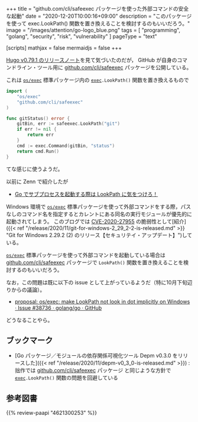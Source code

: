 +++
title = "github.com/cli/safeexec パッケージを使った外部コマンドの安全な起動"
date =  "2020-12-20T10:00:16+09:00"
description = "このパッケージを使って exec.LookPath() 関数を置き換えることを検討するのもいいだろう。"
image = "/images/attention/go-logo_blue.png"
tags = [ "programming", "golang", "security", "risk", "vulnerability" ]
pageType = "text"

[scripts]
  mathjax = false
  mermaidjs = false
+++

[Hugo v0.79.1 のリリースノート](https://github.com/gohugoio/hugo/releases/tag/v0.79.1 "Release v0.79.1 · gohugoio/hugo")を見て気づいたのだが， GitHub が自身のコマンドライン・ツール用に [github.com/cli/safeexec][`safeexec`] パッケージを公開している。

これは [`os/exec`][`exec`] 標準パッケージ内の [`exec`]`.LookPath()` 関数を置き換えるもので

```go
import (
    "os/exec"
    "github.com/cli/safeexec"
)

func gitStatus() error {
    gitBin, err := safeexec.LookPath("git")
    if err != nil {
        return err
    }
    cmd := exec.Command(gitBin, "status")
    return cmd.Run()
}
```

てな感じに使うようだ。

以前に Zenn で紹介したが

- [Go でサブプロセスを起動する際は LookPath に気をつけろ！](https://zenn.dev/spiegel/articles/20201107-lookpath-by-golang)

Windows 環境で [`os/exec`][`exec`] 標準パッケージを使って外部コマンドをする際，パスなしのコマンド名を指定するとカレントにある同名の実行モジュールが優先的に起動されてしまう。
このブログでは [CVE-2020-27955] の脆弱性として[紹介]({{< ref "/release/2020/11/git-for-windows-2_29_2-2-is-released.md" >}} "Git for Windows 2.29.2 (2) のリリース【セキュリテイ・アップデート】")している。

[`os/exec`][`exec`] 標準パッケージを使って外部コマンドを起動している場合は [github.com/cli/safeexec][`safeexec`] パッケージで `LookPath()` 関数を置き換えることを検討するのもいいだろう。

なお，この問題は既に以下の issue として上がっているようだ（特に10月下旬辺りからの議論）。

- [proposal: os/exec: make LookPath not look in dot implicitly on Windows · Issue #38736 · golang/go · GitHub](https://github.com/golang/go/issues/38736)

どうなることやら。

## ブックマーク

- [Go パッケージ／モジュールの依存関係可視化ツール Depm v0.3.0 をリリースした]({{< ref "/release/2020/11/depm-v0_3_0-is-released.md" >}}) : 拙作では [github.com/cli/safeexec][`safeexec`] パッケージ と同じような方針で [`exec`]`.LookPath()` 関数の問題を回避している

[Go]: https://golang.org/ "The Go Programming Language"
[`safeexec`]: https://github.com/cli/safeexec "cli/safeexec: A safer version of exec.LookPath on Windows"
[`exec`]: https://golang.org/pkg/os/exec/ "exec - The Go Programming Language"
[CVE-2020-27955]: https://nvd.nist.gov/vuln/detail/CVE-2020-27955 "NVD - CVE-2020-27955"

## 参考図書

{{% review-paapi "4621300253" %}} <!-- プログラミング言語Go -->
